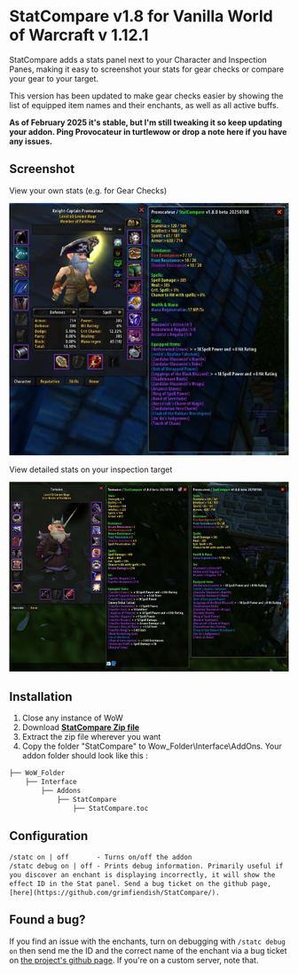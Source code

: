 # StatCompare v1.8 for Vanilla World of Warcraft v 1.12.1
StatCompare adds a stats panel next to your Character and Inspection Panes, making it easy to screenshot your stats for gear checks or compare your gear to your target.

This version has been updated to make gear checks easier by showing the list of equipped item names and their enchants, as well as all active buffs.

<b>As of February 2025 it's stable, but I'm still tweaking it so keep updating your addon. Ping Provocateur in turtlewow or drop a note here if you have any issues.</b>

## Screenshot

View  your own stats (e.g. for Gear Checks)

![Use StatCompare to view your own stats](https://raw.githubusercontent.com/grimfiendish/StatCompare/391ff026dbcefe209e248533717122044644b0fe/media/stats_on_self.jpg)

View detailed stats on your inspection target

![Use StatCompare to compare with others](https://raw.githubusercontent.com/grimfiendish/StatCompare/391ff026dbcefe209e248533717122044644b0fe/media/compare_stats.jpg)

## Installation
1. Close any instance of WoW
2. Download **[StatCompare Zip file](https://github.com/grimfiendish/StatCompare/archive/master.zip)**
3. Extract the zip file wherever you want
4. Copy the folder "StatCompare" to Wow_Folder\Interface\AddOns. Your addon folder should look like this :
```
├── WoW_Folder
    ├── Interface
        ├── Addons
            ├── StatCompare
            	├── StatCompare.toc
```

## Configuration

```
/statc on | off       - Turns on/off the addon
/statc debug on | off - Prints debug information. Primarily useful if you discover an enchant is displaying incorrectly, it will show the effect ID in the Stat panel. Send a bug ticket on the github page, [here](https://github.com/grimfiendish/StatCompare/).
```

## Found a bug?

If you find an issue with the enchants, turn on debugging with `/statc debug on` then send me the ID and the correct name of the enchant via a bug ticket on [the project's github page](https://github.com/grimfiendish/StatCompare). If you're on a custom server, note that.


